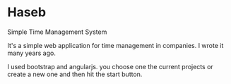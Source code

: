 # Haseb
Simple Time Management System

It's a simple web application for time management in companies. I wrote it many years ago.

I used bootstrap and angularjs. you choose one the current projects or create a new one and then hit the start button.
